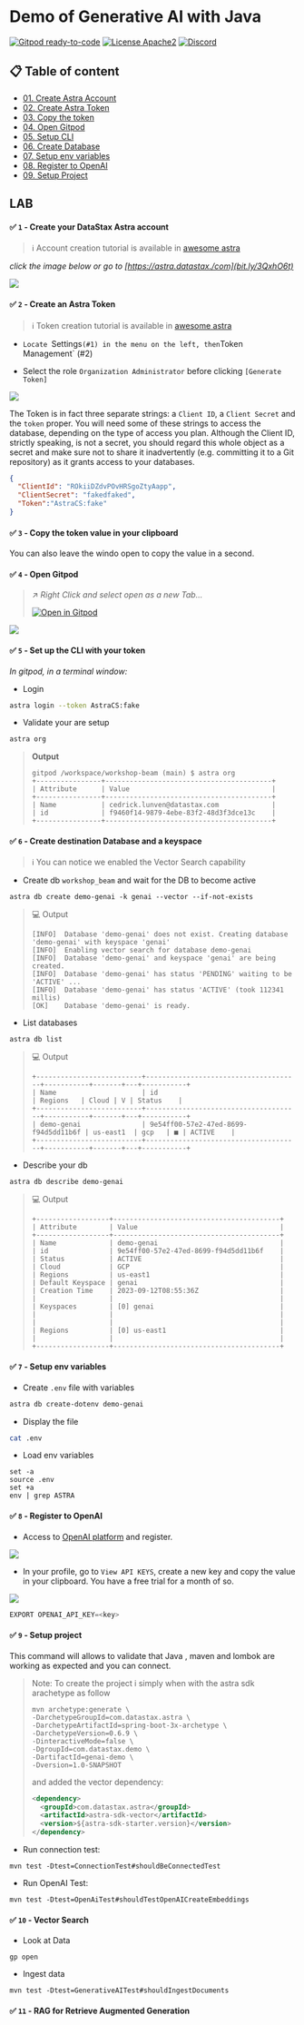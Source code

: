 
# Demo of Generative AI with Java

[![Gitpod ready-to-code](https://img.shields.io/badge/Gitpod-ready--to--code-blue?logo=gitpod)](https://gitpod.io/#https://github.com/datastaxdevs/demo-generativeai-with-java)
[![License Apache2](https://img.shields.io/hexpm/l/plug.svg)](http://www.apache.org/licenses/LICENSE-2.0)
[![Discord](https://img.shields.io/discord/685554030159593522)](https://discord.com/widget?id=685554030159593522&theme=dark)

## 📋 Table of content

- [01. Create Astra Account](#-1---create-your-datastax-astra-account)
- [02. Create Astra Token](#-2---create-an-astra-token)
- [03. Copy the token](#-3---copy-the-token-value-in-your-clipboard)
- [04. Open Gitpod](#-4---open-gitpod)
- [05. Setup CLI](#-5---set-up-the-cli-with-your-token)
- [06. Create Database](#-6---create-destination-database-and-a-keyspace)
- [07. Setup env variables](#-7---setup-env-variables)
- [08. Register to OpenAI](#-8---register-to-openai)
- [09. Setup Project](#-9---setup-project)

## LAB

#### ✅ `1` - Create your DataStax Astra account

> ℹ️ Account creation tutorial is available in [awesome astra](https://awesome-astra.github.io/docs/pages/astra/create-account/)


_click the image below or go to [https://astra.datastax./com](bit.ly/3QxhO6t)_

<a href="bit.ly/3QxhO6t">
<img src="https://awesome-astra.github.io/docs/img/astra/astra-signin-github-0.png" />
</a>
<br/>


#### ✅ `2` - Create an Astra Token

> ℹ️ Token creation tutorial is available in [awesome astra](https://awesome-astra.github.io/docs/pages/astra/create-token/#c-procedure)

- `Locate `Settings` (#1) in the menu on the left, then `Token Management` (#2)

- Select the role `Organization Administrator` before clicking `[Generate Token]`

![](https://github.com/DataStax-Academy/cassandra-for-data-engineers/blob/main/images/setup-astra-2.png?raw=true)

The Token is in fact three separate strings: a `Client ID`, a `Client Secret` and the `token` proper. You will need some of these strings to access the database, depending on the type of access you plan. Although the Client ID, strictly speaking, is not a secret, you should regard this whole object as a secret and make sure not to share it inadvertently (e.g. committing it to a Git repository) as it grants access to your databases.

```json
{
  "ClientId": "ROkiiDZdvPOvHRSgoZtyAapp",
  "ClientSecret": "fakedfaked",
  "Token":"AstraCS:fake"
}
```

#### ✅ `3` - Copy the token value in your clipboard

You can also leave the windo open to copy the value in a second.

#### ✅ `4` - Open Gitpod

>
> ↗️ _Right Click and select open as a new Tab..._
>
> [![Open in Gitpod](https://gitpod.io/button/open-in-gitpod.svg)](https://gitpod.io/#https://github.com/datastaxdevs/https://gitpod.io/#https://github.com/datastaxdevs/demo-generativeai-with-java)
>

![](./img/gitpod.png)


#### ✅ `5` - Set up the CLI with your token

_In gitpod, in a terminal window:_

- Login

```bash
astra login --token AstraCS:fake
```

- Validate your are setup

```bash
astra org
```

> **Output**
> ```
> gitpod /workspace/workshop-beam (main) $ astra org
> +----------------+-----------------------------------------+
> | Attribute      | Value                                   |
> +----------------+-----------------------------------------+
> | Name           | cedrick.lunven@datastax.com             |
> | id             | f9460f14-9879-4ebe-83f2-48d3f3dce13c    |
> +----------------+-----------------------------------------+
> ```


#### ✅ `6` - Create destination Database and a keyspace

> ℹ️ You can notice we enabled the Vector Search capability

- Create db `workshop_beam` and wait for the DB to become active

```
astra db create demo-genai -k genai --vector --if-not-exists
```

> 💻 Output
>
> ```console
> [INFO]  Database 'demo-genai' does not exist. Creating database 'demo-genai' with keyspace 'genai'
> [INFO]  Enabling vector search for database demo-genai
> [INFO]  Database 'demo-genai' and keyspace 'genai' are being created.
> [INFO]  Database 'demo-genai' has status 'PENDING' waiting to be 'ACTIVE' ...
> [INFO]  Database 'demo-genai' has status 'ACTIVE' (took 112341 millis)
> [OK]    Database 'demo-genai' is ready.
> ```

- List databases

```
astra db list
```

> 💻 Output
>
> ```
> +--------------------------+--------------------------------------+-----------+-------+---+-----------+
> | Name                     | id                                   | Regions   | Cloud | V | Status    |
> +--------------------------+--------------------------------------+-----------+-------+---+-----------+
> | demo-genai               | 9e54ff00-57e2-47ed-8699-f94d5dd11b6f | us-east1  | gcp   | ■ | ACTIVE    |
> +--------------------------+--------------------------------------+-----------+-------+---+-----------+
> ```

- Describe your db

```
astra db describe demo-genai
```

> 💻 Output
> 
> ```console
> +------------------+-----------------------------------------+
> | Attribute        | Value                                   |
> +------------------+-----------------------------------------+
> | Name             | demo-genai                              |
> | id               | 9e54ff00-57e2-47ed-8699-f94d5dd11b6f    |
> | Status           | ACTIVE                                  |
> | Cloud            | GCP                                     |
> | Regions          | us-east1                                |
> | Default Keyspace | genai                                   |
> | Creation Time    | 2023-09-12T08:55:36Z                    |
> |                  |                                         |
> | Keyspaces        | [0] genai                               |
> |                  |                                         |
> |                  |                                         |
> | Regions          | [0] us-east1                            |
> |                  |                                         |
> +------------------+-----------------------------------------+
> ```


#### ✅ `7` - Setup env variables

- Create `.env` file with variables

```bash
astra db create-dotenv demo-genai 
```

- Display the file

```bash
cat .env
```

- Load env variables

```
set -a
source .env
set +a
env | grep ASTRA
```

#### ✅ `8` - Register to OpenAI

- Access to [OpenAI platform](https://platform.openai.com/) and register.

![](./img/openai-home.png)

- In your profile, go to `View API KEYS`, create a new key and copy the value in your clipboard. 
You have a free trial for a month of so.

![](./img/openai-key.png)

```java
EXPORT OPENAI_API_KEY=<key>
```

#### ✅ `9` - Setup project

This command will allows to validate that Java ,
maven and lombok are working as expected and you can connect.

> Note:
> To create the project i simply when with the astra sdk arachetype as follow
> ```
> mvn archetype:generate \
> -DarchetypeGroupId=com.datastax.astra \
> -DarchetypeArtifactId=spring-boot-3x-archetype \
> -DarchetypeVersion=0.6.9 \
> -DinteractiveMode=false \
> -DgroupId=com.datastax.demo \
> -DartifactId=genai-demo \
> -Dversion=1.0-SNAPSHOT
> ```
> and added the vector dependency:
> ```xml
> <dependency>
>   <groupId>com.datastax.astra</groupId>
>   <artifactId>astra-sdk-vector</artifactId>
>   <version>${astra-sdk-starter.version}</version>
> </dependency>
> ```

- Run connection test:

```
mvn test -Dtest=ConnectionTest#shouldBeConnectedTest
```

- Run OpenAI Test:

```
mvn test -Dtest=OpenAiTest#shouldTestOpenAICreateEmbeddings
```

#### ✅ `10` - Vector Search

- Look at Data

```
gp open
```

- Ingest data

```
mvn test -Dtest=GenerativeAITest#shouldIngestDocuments
```

#### ✅ `11` - RAG for Retrieve Augmented Generation









